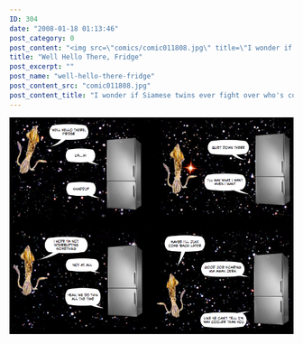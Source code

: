 ```yaml
---
ID: 304
date: "2008-01-18 01:13:46"
post_category: 0
post_content: "<img src=\"comics/comic011808.jpg\" title=\"I wonder if Siamese twins ever fight over who's cooler\" />"
title: "Well Hello There, Fridge"
post_excerpt: ""
post_name: "well-hello-there-fridge"
post_content_src: "comic011808.jpg"
post_content_title: "I wonder if Siamese twins ever fight over who's cooler"
---
```



[![I wonder if Siamese twins ever fight over who's cooler](/comics-hi-res/comic011808.jpg)](/comics-hi-res/comic011808.jpg "I wonder if Siamese twins ever fight over who's cooler")
